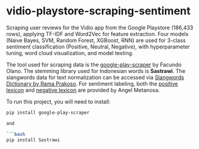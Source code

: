 # vidio-playstore-scraping-sentiment
Scraping user reviews for the Vidio app from the Google Playstore (186,433 rows), applying TF-IDF and Word2Vec for feature extraction. Four models (Naive Bayes, SVM, Random Forest, XGBoost, RNN) are used for 3-class sentiment classification (Positive, Neutral, Negative), with hyperparameter tuning, word cloud visualization, and model testing. <br>

The tool used for scraping data is the [google-play-scraper](https://github.com/facundoolano/google-play-scraper) by Facundo Olano. The stemming library used for Indonesian words is **Sastrawi**. The slangwords data for text normalization can be accessed via [Slangwords Dictionary by Rama Prakoso](https://raw.githubusercontent.com/ramaprakoso/analisis-sentimen/refs/heads/master/kamus/kbba.txt). For sentiment labeling, both the [positive lexicon](https://raw.githubusercontent.com/angelmetanosaa/dataset/main/lexicon_positive.csv) and [negative lexicon](https://raw.githubusercontent.com/angelmetanosaa/dataset/main/lexicon_negative.csv) are provided by Angel Metanosa. <br>

To run this project, you will need to install:

```bash
pip install google-play-scraper

and

```bash
pip install Sastrawi
